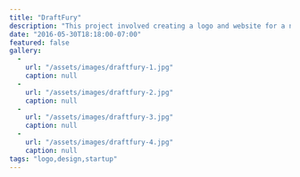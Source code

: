 ```yaml
---
title: "DraftFury"
description: "This project involved creating a logo and website for a new fantasy sports site. In addition to designing and developing the marketing website, I also redesigned and developed the front-end of their Java application using Bootstrap and Angular."
date: "2016-05-30T18:18:00-07:00"
featured: false
gallery:
  -
    url: "/assets/images/draftfury-1.jpg"
    caption: null
  -
    url: "/assets/images/draftfury-2.jpg"
    caption: null
  -
    url: "/assets/images/draftfury-3.jpg"
    caption: null
  -
    url: "/assets/images/draftfury-4.jpg"
    caption: null
tags: "logo,design,startup"
---
```

